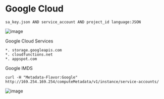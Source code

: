 # Google Cloud

```
sa_key.json AND service_account AND project_id language:JSON
```
![image](https://github.com/user-attachments/assets/2f184849-5ece-48dc-b5c3-a3785414ee4c)

Google Cloud Services
```
*. storage.googleapis.com
*. cloudfunctions.net
*. appspot.com
```

Google IMDS
```
curl -H "Metadata-Flavor:Google" http://169.254.169.254/computeMetadata/v1/instance/service-accounts/
```
![image](https://github.com/user-attachments/assets/79e30468-9c86-4e79-8e3d-8b098f4b60c7)

